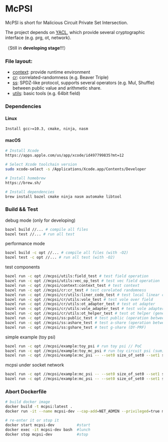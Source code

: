 # McPSI

McPSI is short for Malicious Circuit Private Set Intersection.

The project depends on [YACL](https://github.com/secretflow/yacl), which provide several cryptographic interface (e.g. prg, ot, network).

（Still in **developing stage**!!!）

### File layout:
+ [context](mcpsi/context/): provide runtime environment
+ [cr](mcpsi/cr/): correlated-randomness (e.g. Beaver Triple) 
+ [ss](mcpsi/ss/): SPDZ-like protocol, supports several operators (e.g. Mul, Shuffle) between public value and arithmetic share.
+ [utils](mcpsi/utils/): basic tools (e.g. 64bit field)

### Dependencies

#### Linux
```sh
Install gcc>=10.3, cmake, ninja, nasm
```

#### macOS
```sh
# Install Xcode
https://apps.apple.com/us/app/xcode/id497799835?mt=12

# Select Xcode toolchain version
sudo xcode-select -s /Applications/Xcode.app/Contents/Developer

# Install homebrew
https://brew.sh/

# Install dependencies
brew install bazel cmake ninja nasm automake libtool
```

### Build && Test

debug mode (only for developing)
```sh
bazel build //... # compile all files
bazel test //... # run all test
```

performance mode
```sh
bazel build -c opt //... # compile all files (with -O2)
bazel test -c opt //... # run all test (with -O2)
```

test components
```sh
bazel run -c opt //mcpsi/utils:field_test # test field operation 
bazel run -c opt //mcpsi/utils:vec_op_test # test vec field operation 
bazel run -c opt //mcpsi/context:context_test # test context 
bazel run -c opt //mcpsi/cr:cr_test # test corelated randomness
bazel run -c opt //mcpsi/cr/utils:liner_code_test # test local linear code over field
bazel run -c opt //mcpsi/cr/utils:vole_test # test vole over field
bazel run -c opt //mcpsi/cr/utils:ot_adapter_test # test ot adapter
bazel run -c opt //mcpsi/cr/utils:vole_adapter_test # test vole adapter
bazel run -c opt //mcpsi/cr/utils:ot_helper_test # test ot helper (generating Beaver Triple && Base Vole)
bazel run -c opt //mcpsi/ss:public_test # test public (operation between PP)
bazel run -c opt //mcpsi/ss:ashare_test # test a-share (operation between AA,AP,PA) 
bazel run -c opt //mcpsi/ss:gshare_test # test g-share (DY-PRF)
```

simple example (toy psi)
```sh
bazel run -c opt //mcpsi/example:toy_psi # run toy psi // PoC
bazel run -c opt //mcpsi/example:toy_mc_psi # run toy circuit psi (sum) // PoC
bazel run -c opt //mcpsi/example:mc_psi -- --set0 size_of_set0 --set1 size_of_set1 --interset size_of_interset --offline 0/1 # run malicious circuit psi (offline=0 for real cr and offline=1 for fake cr)
```

mcpsi under socket network
```sh
bazel run -c opt //mcpsi/example:mc_psi -- --set0 size_of_set0 --set1 size_of_set1 --interset size_of_interset --offline 0/1 --mode 1 --rank 0 # run malicious circuit psi for party 0
bazel run -c opt //mcpsi/example:mc_psi -- --set0 size_of_set0 --set1 size_of_set1 --interset size_of_interset --offline 0/1 --mode 1 --rank 1 # run malicious circuit psi for party 1
```

### Abort Dockerfile
```sh
# build docker image
docker build -t mcpsi:latest .   
docker run -it --name mcpsi-dev --cap-add=NET_ADMIN --privileged=true mcpsi:latest bash

# re-enter it or stop it
docker start mcpsi-dev          #start 
docker exec -it mcpsi-dev bash  #lunch
docker stop mcpsi-dev           #stop
```